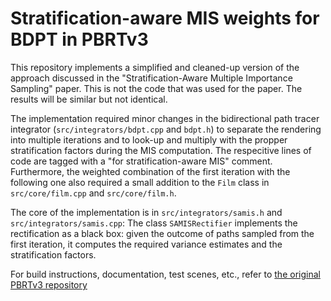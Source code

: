 Stratification-aware MIS weights for BDPT in PBRTv3
===================================================

This repository implements a simplified and cleaned-up version of the approach discussed in the
"Stratification-Aware Multiple Importance Sampling" paper. This is not the code that was used
for the paper. The results will be similar but not identical.

The implementation required minor changes in the bidirectional path tracer integrator
(`src/integrators/bdpt.cpp` and `bdpt.h`) to separate the rendering into multiple iterations
and to look-up and multiply with the propper stratification factors during the MIS computation.
The respecitive lines of code are tagged with a "for stratification-aware MIS" comment.
Furthermore, the weighted combination of the first iteration with the following one also
required a small addition to the `Film` class in `src/core/film.cpp` and `src/core/film.h`.

The core of the implementation is in `src/integrators/samis.h` and `src/integrators/samis.cpp`:
The class `SAMISRectifier` implements the rectification as a black box: given the outcome of paths
sampled from the first iteration, it computes the required variance estimates and the stratification
factors.

For build instructions, documentation, test scenes, etc., refer to [the original PBRTv3 repository](https://github.com/mmp/pbrt-v3/)
